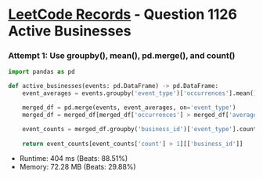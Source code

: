 # [LeetCode Records](../../README.md) - Question 1126 Active Businesses

### Attempt 1: Use groupby(), mean(), pd.merge(), and count()
```py
import pandas as pd

def active_businesses(events: pd.DataFrame) -> pd.DataFrame:
    event_averages = events.groupby('event_type')['occurrences'].mean().rename('average').reset_index()

    merged_df = pd.merge(events, event_averages, on='event_type')
    merged_df = merged_df[merged_df['occurrences'] > merged_df['average']]

    event_counts = merged_df.groupby('business_id')['event_type'].count().rename('count').reset_index()
    
    return event_counts[event_counts['count'] > 1][['business_id']]
```
- Runtime: 404 ms (Beats: 88.51%)
- Memory: 72.28 MB (Beats: 29.88%)

<br>
